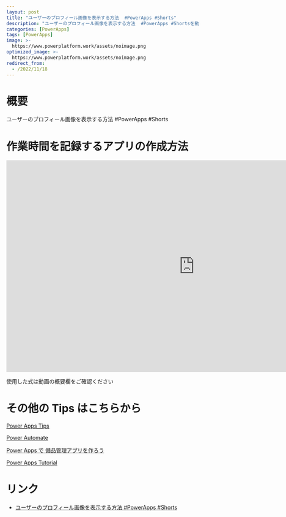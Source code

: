```yaml
---
layout: post
title: "ユーザーのプロフィール画像を表示する方法  #PowerApps #Shorts"
description: "ユーザーのプロフィール画像を表示する方法  #PowerApps #Shortsを動画で分かりやすく解説"
categories: [PowerApps]
tags: [PowerApps]
image: >-
  https://www.powerplatform.work/assets/noimage.png
optimized_image: >-
  https://www.powerplatform.work/assets/noimage.png
redirect_from:
  - /2022/11/18
---
```



#  概要

ユーザーのプロフィール画像を表示する方法  #PowerApps #Shorts


# 作業時間を記録するアプリの作成方法

<iframe width="983" height="553" src="https://www.youtube.com/embed/sLopWUeMyQA" title="YouTube video player" frameborder="0" allow="accelerometer; autoplay; clipboard-write; encrypted-media; gyroscope; picture-in-picture" allowfullscreen></iframe>


使用した式は動画の概要欄をご確認ください


# その他の Tips はこちらから

[Power Apps Tips](https://www.youtube.com/watch?v=VrAQf3JQ7yM&list=PLVhFi1fb3DqakSLVMn22DDcySXh9jtzi- )


[Power Automate](https://www.youtube.com/watch?v=-YnJYT0ASEM&list=PLVhFi1fb3Dqbzic6GieqnLFgD3aTj-eHA)


[Power Apps で 備品管理アプリを作ろう](https://www.youtube.com/playlist?list=PLVhFi1fb3DqZM3HKb8Hea6XEL96990Fyn)


[Power Apps Tutorial](https://www.youtube.com/playlist?list=PLVhFi1fb3DqalxpL974VvAJvV4iWoSbe_)


# リンク


- [ユーザーのプロフィール画像を表示する方法  #PowerApps #Shorts](https://www.youtube.com/watch?v=sLopWUeMyQA)

